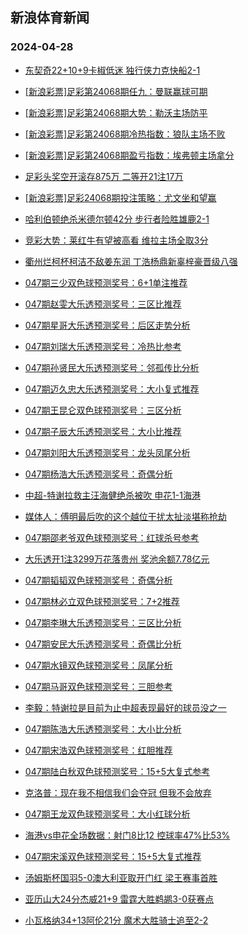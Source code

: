 ## 新浪体育新闻 
### 2024-04-28

+ [东契奇22+10+9卡椒低迷 独行侠力克快船2-1](https://sports.sina.com.cn/basketball/nba/2024-04-27/doc-inatfvfy5963690.shtml)

+ [[新浪彩票]足彩第24068期任九：曼联赢球可期](https://sports.sina.com.cn/l/2024-04-27/doc-inatfqyi4830441.shtml)

+ [[新浪彩票]足彩第24068期大势：勒沃主场防平](https://sports.sina.com.cn/l/2024-04-27/doc-inatfqyi2089802.shtml)

+ [[新浪彩票]足彩第24068期冷热指数：狼队主场不败](https://sports.sina.com.cn/l/2024-04-27/doc-inatfqya6049672.shtml)

+ [[新浪彩票]足彩第24068期盈亏指数：埃弗顿主场拿分](https://sports.sina.com.cn/l/2024-04-27/doc-inatfqyi2091113.shtml)

+ [足彩头奖空开滚存875万 二等开21注17万](https://sports.sina.com.cn/l/2024-04-27/doc-inatfksm4959471.shtml)

+ [[新浪彩票]足彩24068期投注策略：尤文坐和望赢](https://sports.sina.com.cn/l/2024-04-27/doc-inatfqyf5314478.shtml)

+ [哈利伯顿绝杀米德尔顿42分 步行者险胜雄鹿2-1](https://sports.sina.com.cn/basketball/nba/2024-04-27/doc-inatfvfy5961897.shtml)

+ [竞彩大势：莱红牛有望被高看 维拉主场全取3分](https://sports.sina.com.cn/l/2024-04-27/doc-inatfksm4959675.shtml)

+ [衢州烂柯杯柯洁不敌姜东润 丁浩杨鼎新辜梓豪晋级八强](https://sports.sina.com.cn/go/2024-04-27/doc-inathncs5717039.shtml)

+ [047期三少双色球预测奖号：6+1单注推荐](https://sports.sina.com.cn/l/2024-04-27/doc-inatfvhf1998838.shtml)

+ [047期赵雯大乐透预测奖号：三区比推荐](https://sports.sina.com.cn/l/2024-04-27/doc-inatfzpw5881227.shtml)

+ [047期星哥大乐透预测奖号：后区走势分析](https://sports.sina.com.cn/l/2024-04-27/doc-inatfzqc4660234.shtml)

+ [047期刘瑞大乐透预测奖号：冷热比参考](https://sports.sina.com.cn/l/2024-04-27/doc-inatfzqc4662511.shtml)

+ [047期孙贤民大乐透预测奖号：邻孤传比分析](https://sports.sina.com.cn/l/2024-04-27/doc-inatfzqc4663937.shtml)

+ [047期迈久忠大乐透预测奖号：大小复式推荐](https://sports.sina.com.cn/l/2024-04-27/doc-inatfzpw5879397.shtml)

+ [047期王昆仑双色球预测奖号：三区分析](https://sports.sina.com.cn/l/2024-04-27/doc-inatfzpw5865511.shtml)

+ [047期子辰大乐透预测奖号：大小比推荐](https://sports.sina.com.cn/l/2024-04-27/doc-inatfzqc4663054.shtml)

+ [047期刘阳大乐透预测奖号：龙头凤尾分析](https://sports.sina.com.cn/l/2024-04-27/doc-inatfzpw5880435.shtml)

+ [047期杨浩大乐透预测奖号：奇偶分析](https://sports.sina.com.cn/l/2024-04-27/doc-inatfzqc4662338.shtml)

+ [中超-特谢拉救主汪海健绝杀被吹 申花1-1海港](https://sports.sina.com.cn/china/j/2024-04-27/doc-inathwtn5507971.shtml)

+ [媒体人：傅明最后吹的这个越位干扰太扯淡堪称抢劫](https://sports.sina.com.cn/china/j/2024-04-27/doc-inathwtt4291069.shtml)

+ [047期邵老爷双色球预测奖号：红球杀号参考](https://sports.sina.com.cn/l/2024-04-27/doc-inatfzpw5862487.shtml)

+ [大乐透开1注3299万花落贵州 奖池余额7.78亿元](https://sports.sina.com.cn/l/2024-04-27/doc-inathwtn5515969.shtml)

+ [047期韬韬双色球预测奖号：奇偶分析](https://sports.sina.com.cn/l/2024-04-27/doc-inatfzqc4646225.shtml)

+ [047期林必立双色球预测奖号：7+2推荐](https://sports.sina.com.cn/l/2024-04-27/doc-inatfvhf1997891.shtml)

+ [047期李琳大乐透预测奖号：三区比分析](https://sports.sina.com.cn/l/2024-04-27/doc-inatfzpw5879682.shtml)

+ [047期安民大乐透预测奖号：奇偶比分析](https://sports.sina.com.cn/l/2024-04-27/doc-inatfzqc4659895.shtml)

+ [047期水镜双色球预测奖号：凤尾分析](https://sports.sina.com.cn/l/2024-04-27/doc-inatfzqc4644303.shtml)

+ [047期马哥双色球预测奖号：三胆参考](https://sports.sina.com.cn/l/2024-04-27/doc-inatfvhf1998626.shtml)

+ [李毅：特谢拉是目前为止中超表现最好的球员没之一](https://sports.sina.com.cn/china/j/2024-04-27/doc-inathwtn5508498.shtml)

+ [047期陈浩大乐透预测奖号：大小比分析](https://sports.sina.com.cn/l/2024-04-27/doc-inatfzpw5879892.shtml)

+ [047期宋浩双色球预测奖号：红胆推荐](https://sports.sina.com.cn/l/2024-04-27/doc-inatfzpw5863765.shtml)

+ [047期陆白秋双色球预测奖号：15+5大复式参考](https://sports.sina.com.cn/l/2024-04-27/doc-inatfvhc5221717.shtml)

+ [克洛普：现在我不相信我们会夺冠 但我不会放弃](https://sports.sina.com.cn/g/2024-04-27/doc-inathwtt4327482.shtml)

+ [047期王龙双色球预测奖号：大小红球分析](https://sports.sina.com.cn/l/2024-04-27/doc-inatfzqc4646835.shtml)

+ [海港vs申花全场数据：射门8比12 控球率47%比53%](https://sports.sina.com.cn/china/j/2024-04-27/doc-inathwtn5508876.shtml)

+ [047期宋溪双色球预测奖号：15+5大复式推荐](https://sports.sina.com.cn/l/2024-04-27/doc-inatfzqc4644727.shtml)

+ [汤姆斯杯国羽5-0澳大利亚取开门红 梁王赛事首胜](https://sports.sina.com.cn/others/badmin/2024-04-27/doc-inathfvz4569942.shtml)

+ [亚历山大24分杰威21+9 雷霆大胜鹈鹕3-0获赛点](https://sports.sina.com.cn/basketball/nba/2024-04-28/doc-inatiprm4067738.shtml)

+ [小瓦格纳34+13阿伦21分 魔术大胜骑士追至2-2](https://sports.sina.com.cn/basketball/nba/2024-04-28/doc-inatiprm4055796.shtml)

